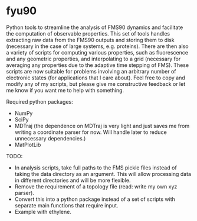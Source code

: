 # fyu90
Python tools to streamline the analysis of FMS90 dynamics and facilitate the computation of observable properties. 
This set of tools handles extracting raw data from the FMS90 outputs and storing them to disk (necessary in the case of large systems, e.g. proteins).
There are then also a variety of scripts for computing various properties, such as fluorescence and any geometric properties, and interpolating to a grid (necessary for averaging any properties due to the adaptive time stepping of FMS).
These scripts are now suitable for problems involving an arbitrary number of electronic states (for applications that I care about). 
Feel free to copy and modify any of my scripts, but please give me constructive feedback or let me know if you want me to help with something. 

Required python packages:
- NumPy
- SciPy
- MDTraj (the dependence on MDTraj is very light and just saves me from writing a coordinate parser for now. Will handle later to reduce unnecessary dependencies.)
- MatPlotLib

TODO:
- In analysis scripts, take full paths to the FMS pickle files instead of taking the data directory as an argument. This will allow processing data in different directories and will be more flexible. 
- Remove the requirement of a topology file (read: write my own xyz parser). 
- Convert this into a python package instead of a set of scripts with separate main functions that require input. 
- Example with ethylene.
